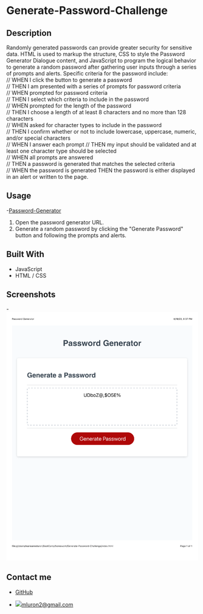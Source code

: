 # Generate-Password-Challenge
## Description
Randomly generated passwords can provide greater security for sensitive data. HTML is used to markup the structure, CSS to style the Password Generator Dialogue content, and JavaScript to program the logical behavior to generate a random password after gathering user inputs through a series of prompts and alerts. Specific criteria for the password include:<br />
// WHEN I click the button to generate a password<br />
// THEN I am presented with a series of prompts for password criteria<br />
// WHEN prompted for password criteria<br />
// THEN I select which criteria to include in the password<br />
// WHEN prompted for the length of the password<br />
// THEN I choose a length of at least 8 characters and no more than 128 characters<br />
// WHEN asked for character types to include in the password<br />
// THEN I confirm whether or not to include lowercase, uppercase, numeric, and/or special characters<br />
// WHEN I answer each prompt
// THEN my input should be validated and at least one character type should be selected<br />
// WHEN all prompts are answered<br />
// THEN a password is generated that matches the selected criteria<br />
// WHEN the password is generated THEN the password is either displayed in an alert or written to the page.<br />

## Usage
-[Password-Generator](https://mluron-arxfjs.github.io/Generate-Password-Challenge/)
1. Open the password generator URL.
2. Generate a random password by clicking the "Generate Password" button and following the prompts and alerts.

## Built With
* JavaScript
* HTML / CSS

## Screenshots
-![Screenshot](./Assets/images/Password%20Generator.png)

## Contact me
- [GitHub](https://github.com/mluron-ArxFjs)

- ![](https://img.shields.io/badge/Gmail-D14836?style=for-the-badge&logo=gmail&logoColor=white)mluron2@gmail.com
